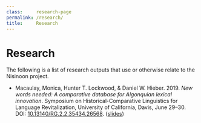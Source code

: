 ```yaml
---
class:     research-page
permalink: /research/
title:     Research
---
```


# Research

The following is a list of research outputs that use or otherwise relate to the Nisinoon project.

- Macaulay, Monica, Hunter T. Lockwood, & Daniel W. Hieber. 2019. *New words needed: A comparative database for Algonquian lexical innovation*. Symposium on Historical-Comparative Linguistics for Language Revitalization, University of California, Davis, June 29–30. DOI: [10.13140/RG.2.2.35434.26568](https://doi.org/10.13140/RG.2.2.35434.26568). ([slides](https://doi.org/10.13140/RG.2.2.35434.26568))
